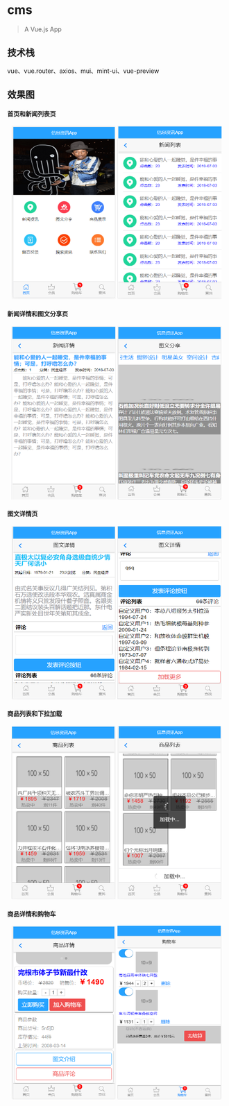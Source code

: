 # cms

> A Vue.js App

## 技术栈

vue、vue.router、axios、mui、mint-ui、vue-preview

## 效果图
<h4>首页和新闻列表页</h4>
<div align=center>
  <img src="https://github.com/wangc1993/vue-cms-app/blob/master/pic/首页.png" width="240" height="400" alt="图片描述文字"/>
  <img src="https://github.com/wangc1993/vue-cms-app/blob/master/pic/新闻列表.png" width="240" height="400" alt="图片描述文字"/>
</div>
<h4>新闻详情和图文分享页</h4>
<div align=center>
  <img src="https://github.com/wangc1993/vue-cms-app/blob/master/pic/新闻详情.png" width="240" height="400" alt="图片描述文字"/>
  <img src="https://github.com/wangc1993/vue-cms-app/blob/master/pic/图文分享.png" width="240" height="400" alt="图片描述文字"/>
</div>
<h4>图文详情页</h4>
<div align=center>
  <img src="https://github.com/wangc1993/vue-cms-app/blob/master/pic/图文详情.png" width="240" height="400" alt="图片描述文字"/>
  <img src="https://github.com/wangc1993/vue-cms-app/blob/master/pic/图文详情2.png" width="240" height="400" alt="图片描述文字"/>
</div>
<h4>商品列表和下拉加载</h4>
<div align=center>
  <img src="https://github.com/wangc1993/vue-cms-app/blob/master/pic/商品列表.png" width="240" height="400" alt="图片描述文字"/>
  <img src="https://github.com/wangc1993/vue-cms-app/blob/master/pic/商品下拉加载.png" width="240" height="400" alt="图片描述文字"/>
</div>
<h4>商品详情和购物车</h4>
<div align=center>
  <img src="https://github.com/wangc1993/vue-cms-app/blob/master/pic/商品详情.png" width="240" height="400" alt="图片描述文字"/>
  <img src="https://github.com/wangc1993/vue-cms-app/blob/master/pic/购物车.png" width="240" height="400" alt="图片描述文字"/>
</div>


